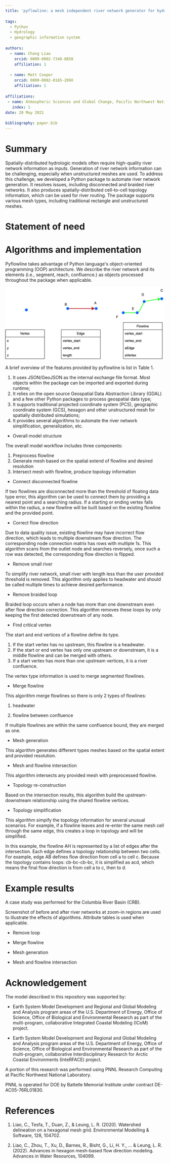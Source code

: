 ```yaml
---
title: 'pyflowline: a mesh independent river network generator for hydrologic models'

tags:
  - Python
  - Hydrology
  - geographic information system

authors:
  - name: Chang Liao
    orcid: 0000-0002-7348-8858    
    affiliation: 1
  
  - name: Matt Cooper
    orcid: 0000-0002-0165-209X
    affiliation: 1

affiliations:
 - name: Atmospheric Sciences and Global Change, Pacific Northwest National Laboratory, Richland, WA, USA
   index: 1 
date: 20 May 2021

bibliography: paper.bib
---
```


# Summary

Spatially-distributed hydrologic models often require high-quality river network information as inputs. Generation of river network information can be challenging, especially when unstructured meshes are used. To address this challenge, we developed a Python package to automate river network generation. It resolves issues, including disconnected and braided river networks. It also produces spatially-distributed cell-to-cell topology information, which can be used for river routing. The package supports various mesh types, including traditional rectangle and unstructured meshes.

# Statement of need






# Algorithms and implementation

Pyflowline takes advantage of Python language's object-oriented programming (OOP) architecture. We describe the river network and its elements (i.e., segment, reach, confluence.) as objects processed throughout the package when applicable. 

![The data model. \label{fig:oop}](https://github.com/changliao1025/pyflowline/blob/main/docs/figure/basic_element.png?raw=true)


A brief overview of the features provided by pyflowline is list in Table 1.

1. It uses JSON/GeoJSON as the internal exchange file format. Most objects within the package can be imported and exported during runtime;
2. It relies on the open source Geospatial Data Abstraction Library (GDAL) and a few other Python packages to process geospatial data type;
3. It supports traditional projected coordinate system (PCS), geographic coordinate system (GCS), hexagon and other unstructured mesh for spatially distributed simulations;
4. It provides several algorithms to automate the river network simplification, generalization, etc.

* Overall model structure

The overall model workflow includes three components:

1. Preprocess flowline
2. Generate mesh based on the spatial extend of flowline and desired resolution
3. Intersect mesh with flowline, produce topology information


* Connect disconnected flowline

If two flowlines are disconnected more than the threshold of floating data type error, this algorithm can be used to connect them by providing a nearest point and a searching radius. If a starting or ending vertex falls within the radius, a new flowline will be built based on the existing flowline and the provided point.


* Correct flow direction

Due to data quality issue, existing flowline may have incorrect flow direction, which leads to multiple downstream flow direction. The corresponding node connection matrix has rows with multiple 1s. This algorithm scans from the outlet node and searches reversely, once such a row was detected, the corresponding flow direction is flipped.


* Remove small river

To simplify river network, small river with length less than the user provided threshold is removed. This algorithm only applies to headwater and should be called multiple times to achieve desired performance.


* Remove braided loop

Braided loop occurs when a node has more than one downstream even after flow direction correction. This algorithm removes these loops by only keeping the first detected downstream of any node.


* Find critical vertex

The start and end vertices of a flowline define its type. 

1. If the start vertex has no upstream, this flowline is a headwater.
2. If the start or end vertex has only one upstream or downstream, it is a middle flowline and can be merged with others. 
3. If a start vertex has more than one upstream vertices, it is a river confluence.

The vertex type information is used to merge segmented flowlines.



* Merge flowline

This algorithm merge flowlines so there is only 2 types of flowlines:

1. headwater

2. flowline between confluence

If multiple flowlines are within the same confluence bound, they are merged as one.


* Mesh generation

This algorithm generates different types meshes based on the spatial extent and provided resolution.  

* Mesh and flowline intersection

This algorithm intersects any provided mesh with preprocessed flowline.

* Topology re-construction

Based on the intersection results, this algorithm build the upstream-downstream relationship using the shared flowline vertices.

* Topology simplification

This algorithm simpify the topology information for several unusual scenarios. For example, if a flowline leaves and re-enter the same mesh cell through the same edge, this creates a loop in topology and will be simplified. 


In this example, the flowline AH is represented by a list of edges after the intersection. Each edge defines a topology relationship between two cells. For example, edge AB defines flow direction from cell a to cell c.
Because the topology contains loops: cb-bc-cb-bc, it is simplified as acd, which means the final flow direction is from cell a to c, then to d.


# Example results

A case study was performed for the Columbia River Basin (CRB).

Screenshot of before and after river networks at zoom-in regions are used to illustrate the effects of algorithms. Attribute tables is used when applicable.



* Remove loop


* Merge flowline


* Mesh generation



* Mesh and flowline intersection


# Acknowledgement

The model described in this repository was supported by:

* Earth System Model Development and Regional and Global Modeling and Analysis program areas of the U.S. Department of Energy, Office of Science, Office of Biological and Environmental Research as part of the multi-program, collaborative Integrated Coastal Modeling (ICoM) project.

* Earth System Model Development and Regional and Global Modeling and Analysis program areas of the U.S. Department of Energy, Office of Science, Office of Biological and Environmental Research as part of the multi-program, collaborative Interdisciplinary Research for Arctic Coastal Environments (InteRFACE) project.

A portion of this research was performed using PNNL Research Computing at Pacific Northwest National Laboratory. 

PNNL is operated for DOE by Battelle Memorial Institute under contract DE-AC05-76RL01830.

# References

1. Liao, C., Tesfa, T., Duan, Z., & Leung, L. R. (2020). Watershed delineation on a hexagonal mesh grid. Environmental Modelling & Software, 128, 104702.

2. Liao, C., Zhou, T., Xu, D., Barnes, R., Bisht, G., Li, H. Y., ... & Leung, L. R. (2022). Advances in hexagon mesh-based flow direction modeling. Advances in Water Resources, 104099.
